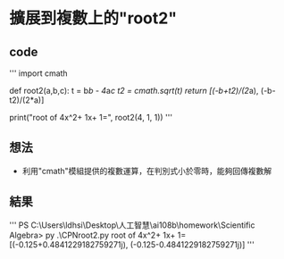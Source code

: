 # 擴展到複數上的"root2"

## code
'''
import cmath

def root2(a,b,c):
    t = b*b - 4*a*c
    t2 = cmath.sqrt(t)
    return [(-b+t2)/(2*a), (-b-t2)/(2*a)]

print("root of 4x^2+ 1x+ 1=", root2(4, 1, 1))
'''

## 想法
* 利用"cmath"模組提供的複數運算，在判別式小於零時，能夠回傳複數解

## 結果
'''
PS C:\Users\ldhsi\Desktop\人工智慧\ai108b\homework\Scientific Algebra> py .\CPNroot2.py
root of 4x^2+ 1x+ 1= [(-0.125+0.4841229182759271j), (-0.125-0.4841229182759271j)]
'''